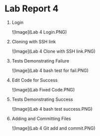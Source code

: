 # Lab Report 4
1. Login
   
   ![Image](Lab 4 Login.PNG)
2. Cloning with SSH link

   ![Image](Lab 4 Clone with SSH link.PNG)
3. Tests Demonstrating Failure

   ![Image](Lab 4 bash test for fail.PNG)
4. Edit Code for Success

   ![Image](Lab Fixed Code.PNG)
5. Tests Demonstrating Success

   ![Image](Lab 4 bash test success.PNG)
6. Adding and Committing Files
    
   ![Image](Lab 4 Git add and commit.PNG)
